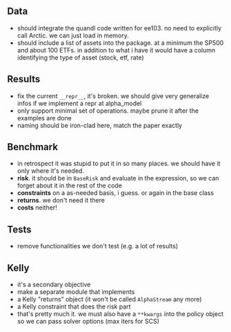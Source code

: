 ## Data
- should integrate the quandl code written for ee103. no need to explicitly call Arctic. we can just load in memory.
- should include a list of assets into the package. at a minimum the SP500 and about 100 ETFs.
in addition to what i have it would have a column identifying the type of asset
(stock, etf, rate)

## Results
- fix the current `__repr__`, it's broken. we should give very generalize infos if we implement a repr at alpha_model
- only support minimal set of operations. maybe prune it after the
examples are done
- naming should be iron-clad here, match the paper exactly

## Benchmark
- in retrospect it was stupid to put it in so many places. we should have it only where it's needed.
- **risk**. it should be in `BaseRisk` and evaluate in the expression,
so we can forget about it in the rest of the code
- **constraints** on a as-needed basis, i guess. or again in the base class
- **returns**. we don't need it there
- **costs** neither!

## Tests
- remove functionalities we don't test (e.g. a lot of results)

## Kelly
- it's a secondary objective
- make a separate module that implements
 - a Kelly "returns" object (it won't be called `AlphaStream` any more)
 - a Kelly constraint that does the risk part
 - that's pretty much it. we must also have a `**kwargs` into the policy object so we can pass solver options (max iters for SCS)
